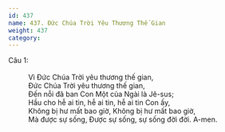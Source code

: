 ```yaml
---
id: 437
name: 437. Đức Chúa Trời Yêu Thương Thế Gian
weight: 437
category: 
---
```

<dl><dt>Câu 1:</dt><dd data-verse="1"><br/>Vì Đức Chúa Trời yêu thương thế gian, <br/>Đức Chúa Trời yêu thương thế gian, <br/>Đến nỗi đã ban Con Một của Ngài là Jê-sus; <br/>Hầu cho hễ ai tin, hễ ai tin, hễ ai tin Con ấy, <br/>Không bị hư mất bao giờ, Không bị hư mất bao giờ, <br/>Mà được sự sống, Được sự sống, sự sống đời đời. A-men. </dd></dl>
